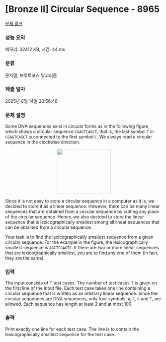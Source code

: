 # [Bronze II] Circular Sequence - 8965 

[문제 링크](https://www.acmicpc.net/problem/8965) 

### 성능 요약

메모리: 32412 KB, 시간: 44 ms

### 분류

문자열, 브루트포스 알고리즘

### 제출 일자

2025년 8월 14일 20:56:46

### 문제 설명

<p>Some DNA sequences exist in circular forms as in the following figure, which shows a circular sequence <code>CGAGTCAGCT</code>, that is, the last symbol <code>T</code> in <code>CGAGTCAGCT</code> is connected to the first symbol <code>C</code>. We always read a circular sequence in the clockwise direction.</p>

<p style="text-align: center;"><img alt="" src="https://onlinejudgeimages.s3-ap-northeast-1.amazonaws.com/problem/8965/1.png" style="height:145px; width:173px"></p>

<p>Since it is not easy to store a circular sequence in a computer as it is, we decided to store it as a linear sequence. However, there can be many linear sequences that are obtained from a circular sequence by cutting any place of the circular sequence. Hence, we also decided to store the linear sequence that is lexicographically smallest among all linear sequences that can be obtained from a circular sequence.</p>

<p>Your task is to find the lexicographically smallest sequence from a given circular sequence. For the example in the figure, the lexicographically smallest sequence is <code>AGCTCGAGTC</code>. If there are two or more linear sequences that are lexicographically smallest, you are to find any one of them (in fact, they are the same).</p>

### 입력 

 <p>The input consists of T test cases. The number of test cases T is given on the first line of the input file. Each test case takes one line containing a circular sequence that is written as an arbitrary linear sequence. Since the circular sequences are DNA sequences, only four symbols, <code>A</code>, <code>C</code>, <code>G</code> and <code>T</code>, are allowed. Each sequence has length at least 2 and at most 100.</p>

### 출력 

 <p>Print exactly one line for each test case. The line is to contain the lexicographically smallest sequence for the test case.</p>

